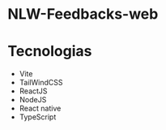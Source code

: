# NLW-Feedbacks-web

# Tecnologias
- Vite
- TailWindCSS
- ReactJS
- NodeJS
- React native
- TypeScript
